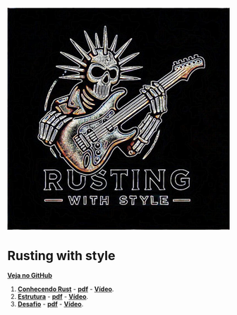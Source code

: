 ![](logo.jpeg)

# Rusting with style

[**Veja no GitHub**](https://github.com/cleuton/rustingcrab)

1. [**Conhecendo Rust**](./lição%201%20-%20Conhecendo/) - [**pdf**](./lição%201%20-%20Conhecendo/licao01.pdf) - [**Vídeo**](https://youtu.be/MGVtr31_H-0).
2. [**Estrutura**](./lição%202%20-%20Estrutura/) - [**pdf**](./lição%201%20-%20Estrutura/licao02.pdf) - [**Vídeo**](https://youtu.be/ZLOtPwL88OA?si=lCYr89gtXHQx1u85).
2. [**Desafio**](./lição%203%20-%20Desafio%201/) - [**pdf**](./lição%203%20-%20Desafio%201/licao03.pdf) - [**Vídeo**](https://youtu.be/kVgdgc2-zFg?si=hELcvNdAmTsxmjdx).